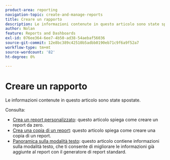 ```yaml
---
product-area: reporting
navigation-topic: create-and-manage-reports
title: Creare un rapporto
description: Le informazioni contenute in questo articolo sono state spostate.
author: Nolan
feature: Reports and Dashboards
exl-id: 076ee364-6ee7-4b50-ad38-54aebaf56036
source-git-commit: 12e8bc389c42510b5adbb0190eb71c9f6a9f52a7
workflow-type: tm+mt
source-wordcount: '82'
ht-degree: 0%

---
```


# Creare un rapporto

<!-- Audited: 11/2024 -->

Le informazioni contenute in questo articolo sono state spostate.

Consulta:

* [Crea un report personalizzato](../../../reports-and-dashboards/reports/creating-and-managing-reports/create-custom-report.md): questo articolo spiega come creare un report da zero.
* [Crea una copia di un report](../../../reports-and-dashboards/reports/creating-and-managing-reports/create-copy-report.md): questo articolo spiega come creare una copia di un report.
* [Panoramica sulla modalità testo](../../../reports-and-dashboards/reports/text-mode/understand-text-mode.md): questo articolo contiene informazioni sulla modalità testo, che ti consente di migliorare le informazioni già aggiunte al report con il generatore di report standard.
